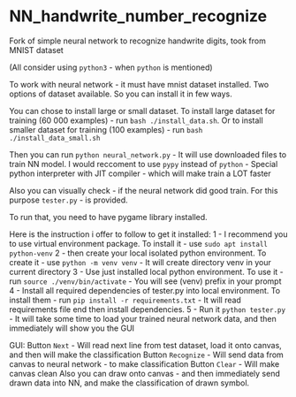# NN_handwrite_number_recognize
Fork of simple neural network to recognize handwrite digits, took from MNIST dataset

(All consider using `python3` - when `python` is mentioned)

To work with neural network - it must have mnist dataset installed.
Two options of dataset available. So you can install it in few ways.

You can chose to install large or small dataset.
To install large dataset for training (60 000 examples) - run ```bash ./install_data.sh```. Or to install smaller dataset for training (100 examples) - run ```bash ./install_data_small.sh```

Then you can run ```python neural_network.py``` - It will use downloaded files to train NN model.
I would reccoment to use ```pypy``` instead of ```python``` - Special python interpreter with JIT compiler - which will make train a LOT faster

Also you can visually check - if the neural network did good train. For this purpose `tester.py` - is provided.

To run that, you need to have pygame library installed.

Here is the instruction i offer to follow to get it installed:
1 - I recommend you to use virtual environment package. To install it - use `sudo apt install python-venv`
2 - then create your local isolated python environment. To create it - use `python -m venv venv` - It will create directory venv in your current directory
3 - Use just installed local python environment. To use it - run `source ./venv/bin/activate` - You will see (venv) prefix in your prompt
4 - Install all required dependencies of tester.py into local environment. To install them - run `pip install -r requirements.txt` - It will read requirements file end then install dependencies.
5 - Run it ```python tester.py``` - It will take some time to load your trained neural network data, and then immediately will show you the GUI

GUI:
	Button `Next` - Will read next line from test dataset, load it onto canvas, and then will make the classification
	Button `Recognize` - Will send data from canvas to neural network - to make classification
	Button `Clear`	- Will make canvas clean
	Also you can draw onto canvas - and then immediately send drawn data into NN, and make the classification of drawn symbol.
